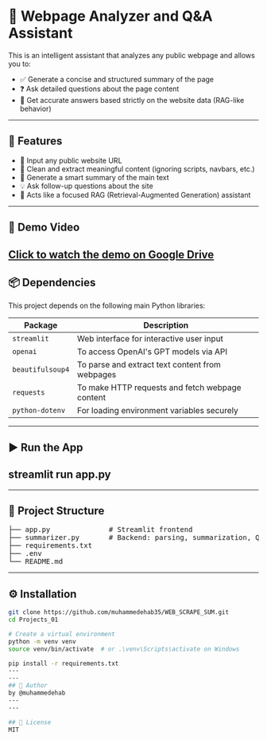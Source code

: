 # 🧠 Webpage Analyzer and Q&A Assistant

This is an intelligent assistant that analyzes any public webpage and allows you to:
- ✅ Generate a concise and structured summary of the page
- ❓ Ask detailed questions about the page content
- 💬 Get accurate answers based strictly on the website data (RAG-like behavior)
---

## 🚀 Features

- 🔗 Input any public website URL
- 🧹 Clean and extract meaningful content (ignoring scripts, navbars, etc.)
- 📝 Generate a smart summary of the main text
- 💡 Ask follow-up questions about the site
- 🧠 Acts like a focused RAG (Retrieval-Augmented Generation) assistant

---

## 🎥 Demo Video

[Click to watch the demo on Google Drive](https://drive.google.com/file/d/1QMWz4-Kp5oVGJhXAW1jsbF-aPtrVOHFO/view?usp=drive_link)
---
## 📦 Dependencies

This project depends on the following main Python libraries:

| Package              | Description                                      |
|----------------------|--------------------------------------------------|
| `streamlit`          | Web interface for interactive user input         |
| `openai`             | To access OpenAI's GPT models via API            |
| `beautifulsoup4`     | To parse and extract text content from webpages  |
| `requests`           | To make HTTP requests and fetch webpage content  |
| `python-dotenv`      | For loading environment variables securely       |

---
## ▶️ Run the App

streamlit run app.py
---
---
## 📁 Project Structure
<pre>
├── app.py              # Streamlit frontend
├── summarizer.py       # Backend: parsing, summarization, QA logic
├── requirements.txt
├── .env               
└── README.md
</pre>
---

## ⚙️ Installation
```bash
git clone https://github.com/muhammedehab35/WEB_SCRAPE_SUM.git
cd Projects_01

# Create a virtual environment
python -m venv venv
source venv/bin/activate  # or .\venv\Scripts\activate on Windows

pip install -r requirements.txt
---
---
## 👤 Author
by @muhammedehab
---
---

## 📜 License
MIT


